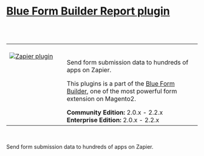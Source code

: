 <html>
<html>
<h1><a href="https://www.blueformbuilder.com/blue-form-builder-zapier.html">Blue Form Builder Report plugin</a></h1>
<br/><br/>
<table>
  <td width="30%" valign="top"style="border: none; ">
    <br><a href="https://www.blueformbuilder.com/blue-form-builder-zapier.html"><img src="https://www.blueformbuilder.com/pub/media/catalog/product/cache/5b184dbc4466ff75e0c23e054179cc32/b/l/blueformbuilder-zapier.png" alt="Zapier plugin" aria-labelledby="labelledby1538122092486" class="fotorama__img" aria-hidden="false"/><p>
      <td style="border:none;"></br>
        <div class="product attribute overview">
          <div class="valune">
  <p>
Send form submission data to hundreds of apps on Zapier.</p>
<p>This plugins is a part of the <a href="https://www.blueformbuilder.com/magento-2-form-builder.html">Blue Form Builder</a>, one of the most powerful form extension on Magento2.</p>
          <ul class="firebase-list">
</div>
</div>
<div class="compatibility">
<span class="compatibility"><b>Community Edition:</b> 2.0.x - 2.2.x
<b>Enterprise Edition:</b> 2.0.x - 2.2.x</span>
</div></td>
 </tr>
</table>
<br/>
<p>Send form submission data to hundreds of apps on Zapier.</p> 
  
